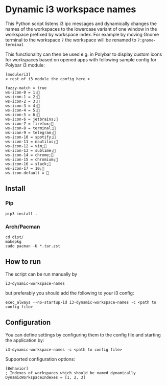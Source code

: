 # Dynamic i3 workspace names

This Python script listens i3 ipc messages and 
dynamically changes the names of the workspaces
to the lowercase variant of one window in the workspace prefixed by
workspace index.
For example by moving Gnome terminal to the workspace `7` the workspace
will be renamed to `7:gnome-terminal`

This functionality can then be used e.g. in Polybar
to display custom icons for workspaces based on opened
apps with following sample config for Polybar i3 module:

```
[module/i3]
< rest of i3 module the config here >

fuzzy-match = true
ws-icon-0 = 1;
ws-icon-1 = 2;
ws-icon-2 = 3;
ws-icon-3 = 4;
ws-icon-4 = 5;
ws-icon-5 = 6;
ws-icon-6 = jetbrains;
ws-icon-7 = firefox;
ws-icon-8 = terminal;
ws-icon-9 = telegram;
ws-icon-10 = spotify;
ws-icon-11 = nautilus;
ws-icon-12 = vim;
ws-icon-13 = sublime;
ws-icon-14 = chrome;
ws-icon-15 = chromium;
ws-icon-16 = slack;
ws-icon-17 = 10;
ws-icon-default = 
```

## Install

### Pip
```
pip3 install .
```

### Arch/Pacman
```
cd dist/
makepkg
sudo pacman -U *.tar.zst
```

## How to run
The script can be run manually by
```
i3-dynamic-workspace-names
```

but preferably you should add the following to your i3 
config:
```
exec_always --no-startup-id i3-dynamic-workspace-names -c <path to config file>
```

## Configuration
You can define settings by configuring them to the config file and starting the
application by:
```
i3-dynamic-workspace-names -c <path to config file>
```

Supported configuration options:
```
[Behavior]
; Indexes of workspaces which should be named dynamically
DynamicWorkspaceIndexes = [1, 2, 3]
```

